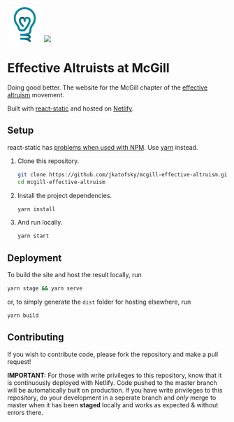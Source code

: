 <img src="src/logo.png" alt="drawing" width="80"/>

<img src="https://api.netlify.com/api/v1/badges/4d76ef8a-6e14-4cbc-9d42-60ac6c40a5e3/deploy-status">

# Effective Altruists at McGill

Doing good better. The website for the McGill chapter of the [effective altruism](https://www.effectivealtruism.org/) movement.

Built with [react-static](https://github.com/react-static/react-static) and hosted on [Netlify](https://www.netlify.com/).

## Setup

react-static has [problems when used with NPM](https://github.com/react-static/react-static/issues/1552). Use [yarn](https://yarnpkg.com/) instead.

1. Clone this repository.

   ```bash
   git clone https://github.com/jkatofsky/mcgill-effective-altruism.git
   cd mcgill-effective-altruism
   ```

2. Install the project dependencies.

    ```bash
    yarn install
    ```

3. And run locally.

    ```bash
    yarn start
    ```

## Deployment

To build the site and host the result locally, run

```bash
yarn stage && yarn serve
```

or, to simply generate the `dist` folder for hosting elsewhere,
run

```bash
yarn build
```

## Contributing

If you wish to contribute code, please fork the repository and make a pull request!

**IMPORTANT:** For those with write privileges to this repository, know that it is continuously deployed with Netlify. Code pushed to the master branch will be automatically built on production. If you have write privileges to this repository, do your development in a seperate branch and *only* merge to master when it has been **staged** locally and works as expected & without errors there.
